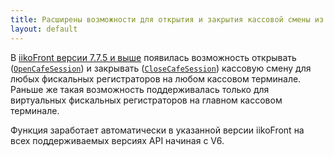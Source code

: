 ```yaml
---
title: Расширены возможности для открытия и закрытия кассовой смены из API
layout: default
---
```


В [iikoFront версии 7.7.5 и выше](https://ru.iiko.help/articles/#!releasenotes/2021-spring)
появилась возможность открывать ([`OpenCafeSession`](https://iiko.github.io/front.api.sdk/v7/html/M_Resto_Front_Api_IOperationService_OpenCafeSession.htm))
и закрывать ([`CloseCafeSession`](https://iiko.github.io/front.api.sdk/v7/html/M_Resto_Front_Api_IOperationService_CloseCafeSession.htm))
кассовую смену для любых фискальных регистраторов на любом кассовом терминале.
Раньше же такая возможность поддерживалась только для виртуальных фискальных регистраторов на главном кассовом терминале.

Функция заработает автоматически в указанной версии iikoFront на всех поддерживаемых версиях API начиная с V6.

